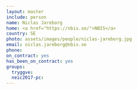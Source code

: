 ```yaml
---
layout: master
include: person
name: Niclas Jareborg
home: <a href="https://nbis.se/">NBIS</a>
country: SE
photo: assets/images/people/niclas-jareborg.jpg
email: niclas.jareborg@nbis.se
phone:
on_contract: yes
has_been_on_contract: yes
groups:
  tryggve:
  neic2017-pc:
---
```

